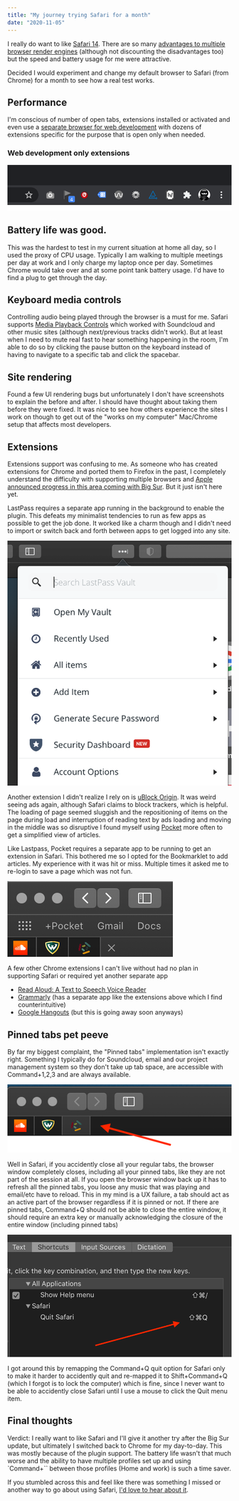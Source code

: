 ```yaml
---
title: "My journey trying Safari for a month"
date: "2020-11-05"
---
```


I really do want to like [Safari 14](https://www.apple.com/safari/). There are so many [advantages to multiple browser render engines](https://www.quirksmode.org/blog/archives/2020/01/new_browser_on.html) (although not discounting the disadvantages too) but the speed and battery usage for me were attractive. 

Decided I would experiment and change my default browser to Safari (from Chrome) for a month to see how a real test works.

## Performance

I'm conscious of number of open tabs, extensions installed or activated and even use a [separate browser for web development](https://www.google.com/chrome/canary/) with dozens of extensions specific for the purpose that is open only when needed.

### Web development only extensions

![Chrome Canary browser extension list](/images/safari-chrome-dev.png)

## Battery life was good. 

This was the hardest to test in my current situation at home all day, so I used the proxy of CPU usage. Typically I am walking to multiple meetings per day at work and I only charge my laptop once per day. Sometimes Chrome would take over and at some point tank battery usage. I'd have to find a plug to get through the day.

## Keyboard media controls

Controlling audio being played through the browser is a must for me. Safari supports [Media Playback Controls](https://w3c.github.io/web-roadmaps/media/control.html) which worked with Soundcloud and other music sites (although next/previous tracks didn't work). But at least when I need to mute real fast to hear something happening in the room, I'm able to do so by clicking the pause button on the keyboard instead of having to navigate to a specific tab and click the spacebar.

## Site rendering

Found a few UI rendering bugs but unfortunately I don't have screenshots to explain the before and after. I should have thought about taking them before they were fixed. It was nice to see how others experience the sites I work on though to get out of the "works on my computer" Mac/Chrome setup that affects most developers.

## Extensions

Extensions support was confusing to me. As someone who has created extensions for Chrome and ported them to Firefox in the past, I completely understand the difficulty with supporting multiple browsers and [Apple announced progress in this area coming with Big Sur](https://techcrunch.com/2020/06/25/apple-will-let-you-port-google-chrome-extensions-to-safari/). But it just isn't here yet.

LastPass requires a separate app running in the background to enable the plugin. This defeats my minimalist tendencies to run as few apps as possible to get the job done. It worked like a charm though and I didn't need to import or switch back and forth between apps to get logged into any site.

![Dropdown of Lastpass Safari extension](/images/safari-lastpass.png)

Another extension I didn't realize I rely on is [uBlock Origin](https://chrome.google.com/webstore/detail/ublock-origin/cjpalhdlnbpafiamejdnhcphjbkeiagm?hl=en). It was weird seeing ads again, although Safari claims to block trackers, which is helpful. The loading of page seemed sluggish and the repositioning of items on the page during load and interruption of reading text by ads loading and moving in the middle was so disruptive I found myself using [Pocket](https://app.getpocket.com/) more often to get a simplified view of articles.

Like Lastpass, Pocket requires a separate app to be running to get an extension in Safari. This bothered me so I opted for the Bookmarklet to add articles. My experience with it was hit or miss. Multiple times it asked me to re-login to save a page which was not fun.

![Safari Pocket extension](/images/safari-pocket.png)

A few other Chrome extensions I can't live without had no plan in supporting Safari or required yet another separate app

- [Read Aloud: A Text to Speech Voice Reader](https://chrome.google.com/webstore/detail/read-aloud-a-text-to-spee/hdhinadidafjejdhmfkjgnolgimiaplp)
- [Grammarly](https://www.grammarly.com/safari) (has a separate app like the extensions above which I find counterintuitive)
- [Google Hangouts](https://chrome.google.com/webstore/detail/google-hangouts/nckgahadagoaajjgafhacjanaoiihapd) (but this is going away soon anyways)

## Pinned tabs pet peeve

By far my biggest complaint, the "Pinned tabs" implementation isn't exactly right. Something I typically do for Soundcloud, email and our project management system so they don't take up tab space, are accessible with Command+1,2,3 and are always available. 

![Pinned tabs in Safari](/images/safari-tabs.png)

Well in Safari, if you accidently close all your regular tabs, the browser window completely closes, including all your pinned tabs, like they are not part of the session at all. If you open the browser window back up it has to refresh all the pinned tabs, you loose any music that was playing and email/etc have to reload. This in my mind is a UX failure, a tab should act as an active part of the browser regardless if it is pinned or not. If there are pinned tabs, Command+Q should not be able to close the entire window, it should require an extra key or manually acknowledging the closure of the entire window (including pinned tabs)

![Keyboard settings to remap Command Q](/images/safari-quit.png)

I got around this by remapping the Command+Q quit option for Safari only to make it harder to accidently quit and re-mapped it to Shift+Command+Q (which I forgot is to lock the computer) which is fine, since I never want to be able to accidently close Safari until I use a mouse to click the Quit menu item.

## Final thoughts

Verdict: I really want to like Safari and I'll give it another try after the Big Sur update, but ultimately I switched back to Chrome for my day-to-day. This was mostly because of the plugin support. The battery life wasn't that much worse and the ability to have multiple profiles set up and using `Command+`` between those profiles (Home and work) is such a time saver.

If you stumbled across this and feel like there was something I missed or another way to go about using Safari, [I'd love to hear about it](https://twitter.com/nickdenardis).